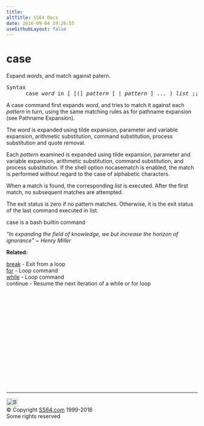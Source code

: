 ```yaml
---
title:
altTitle: SS64 Docs
date: 2016-09-04 19:26:55
useGithubLayout: false
---
```

<!-- #BeginLibraryItem "/Library/head_osx.lbi" --><!-- #EndLibraryItem --><h1>case</h1> 
<p>Expand <var>words</var>, and match against patern.</p>
<pre>Syntax
      case <i>word</i> in [ [(] <i>pattern</i> [ | <i>pattern</i> ] ... ) <i>list</i> ;; ] ... esac</pre>
<p>A case command first expands <i>word</i>, and tries to match it against each <i>pattern</i> in turn, using
the same matching rules as for pathname expansion (see Pathname Expansion). </p>
<p>The <i>word</i> is
expanded using tilde expansion, parameter and variable expansion, arithmetic substitution,
command substitution, process substitution and quote removal. </p>
<p>Each <i>pattern</i> examined is
expanded using tilde expansion, parameter and variable expansion, arithmetic substitution,
command substitution, and process substitution. If the shell option nocasematch is enabled,
the match is performed without regard to the case of alphabetic characters. </p>
<p>When a match is
found, the corresponding <i>list</i> is executed. After the first match, no subsequent matches are
attempted. </p>
<p>The exit status is zero if no pattern matches. Otherwise, it is the exit status
of the last command executed in list.</p>
<p>case is a bash builtin command </p>
<p class="quote"><i>“In expanding the field of knowledge, we but increase the horizon of ignorance” ~ Henry Miller </i> </p>
<p><b>Related:</b></p>
<p><a href="break.html">break</a> - Exit from a loop<br>
<a href="for.html">for</a> - Loop command<br>
<a href="while.html">while</a> - Loop command<br>
continue - Resume the next iteration of a while or for loop</p><!-- #BeginLibraryItem "/Library/foot_osx.lbi" --><p>
<!-- OSX300 -->
<ins class="adsbygoogle" style="display:inline-block;width:300px;height:250px" data-ad-client="ca-pub-6140977852749469" data-ad-slot="1823340303"></ins>
<script>
(adsbygoogle = window.adsbygoogle || []).push({});
</script></p>
<hr>
<div id="bl" class="footer"><a href="case.html#"><img src="../images/top.png" width="30" height="22" alt="Back to the Top"></a></div>
<div id="br" class="footer, tagline">© Copyright <a href="http://ss64.com/">SS64.com</a> 1999-2016<br>
Some rights reserved</div><!-- #EndLibraryItem -->

